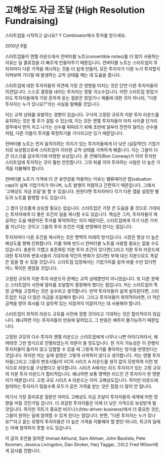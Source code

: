 # 고해상도 자금 조달 (High Resolution Fundraising)

스타트업을 시작하고 싶나요?
Y Combinator에서 투자를 받으세요.

2010년 9월

스타트업들이 엔젤 라운드에서 컨버터블 노트(convertible notes)를 더 많이 사용하는 이유는 딜 클로징을 더 빠르게 만들어주기 때문입니다. 컨버터블 노트는 스타트업이 투자자마다 다른 가격을 제시하는 것을 더 쉽게 만들어, 모든 투자자가 다른 누가 투자할지 지켜보며 기다릴 때 발생하는 교착 상태를 깨는 데 도움을 줍니다.

스타트업에 대한 투자자들의 의견에 가장 큰 영향을 미치는 것은 단연 다른 투자자들의 의견입니다. 스스로 결정을 내리는 투자자는 정말 극소수입니다. 어떤 스타트업 창업가라도 투자자들에게 가장 흔하게 듣는 질문은 창업가나 제품에 대한 것이 아니라, "다른 투자자는 누가 있나요?"라는 사실을 말해줄 것입니다.

이는 교착 상태를 유발하는 경향이 있습니다. 구식의 고정된 규모의 지분 투자 라운드를 유치하는 것은 몇 주가 걸릴 수 있는데, 이는 모든 엔젤 투자자들이 마치 사이클 단거리 경주에서 먼저 치고 나가는 선수를 뒤따르기 위해 초반에 일부러 천천히 달리는 선수들처럼, 다른 이들이 투자를 확정하기를 기다리고만 있기 때문입니다.

컨버터블 노트는 먼저 움직이려는 의지가 있는 투자자들에게 더 낮은 (실질적인) 기업가치로 보상함으로써 스타트업이 이러한 교착 상태를 극복하게 해줍니다. 이는 그들이 더 큰 리스크를 감수하기에 마땅한 보상입니다. 론 콘웨이(Ron Conway)가 이미 투자한 스타트업에 투자하는 것이 훨씬 안전합니다. 그의 뒤를 이어 투자하는 사람은 더 높은 가격을 지불해야 합니다.

컨버터블 노트가 가격에 더 큰 유연성을 허용하는 이유는 밸류에이션 캡(valuation cap)이 실제 기업가치가 아니며, 노트 발행이 저렴하고 간편하기 때문입니다. 그래서 '고해상도 자금 조달'을 할 수 있습니다. 원한다면 투자자마다 각기 다른 캡을 설정한 별도의 노트를 발행할 수도 있습니다.

그 캡이 단조롭게 상승할 필요는 없습니다. 스타트업은 가장 큰 도움을 줄 것으로 기대되는 투자자에게 더 좋은 조건의 딜을 제시할 수도 있습니다. 핵심은 그저, 투자자들이 제공하는 도움 때문이든 투자를 확약하려는 의지 때문이든, 스타트업에게 각기 다른 가치를 지닌다는 것이고 그들의 투자 조건은 이를 반영해야 한다는 점입니다.

투자자마다 다른 조건을 제시하는 것은 명백히 미래의 방식입니다. 시장은 항상 더 높은 해상도를 향해 진화합니다. 이를 위해 반드시 컨버터블 노트를 사용할 필요는 없을 수도 있습니다. 충분히 가볍고 표준화된 지분 투자 조건이 있다면(그리고 지분 투자 라운드에 대한 투자자와 변호사들의 기대치에 약간의 변화가 있다면) 부채 대신 지분으로도 똑같은 일을 할 수 있을 것입니다. 스타트업 입장에서는 기업가치를 쉽게 바꿀 수만 있다면 어느 쪽이든 괜찮을 것입니다.

고정된 규모의 지분 투자 라운드의 문제는 교착 상태뿐만이 아니었습니다. 또 다른 문제는 스타트업이 사전에 얼마를 조달할지 결정해야 했다는 점입니다. 저는 스타트업이 특정 금액을 고정하는 것은 실수라고 생각합니다. 만약 투자자들이 쉽게 설득된다면, 스타트업은 지금 더 많은 자금을 조달해야 합니다. 그리고 투자자들이 회의적이라면, 더 적은 금액을 받아 회사를 더 설득력 있는 지점까지 이끌어가는 데 사용해야 합니다.

스타트업이 최적의 라운드 규모를 사전에 정할 것이라고 기대하는 것은 합리적이지 않습니다. 왜냐하면 이는 투자자들의 반응에 달려있고, 그 반응은 예측이 불가능하기 때문입니다.

고정된 규모의 다수 투자자 엔젤 라운드는 스타트업에게 너무나 나쁜 아이디어라서, 왜 여태껏 그런 방식으로 진행되었는지 의문이 들 정도입니다. 한 가지 가능성은 이 관행이 투자자들이 들키지 않고 담합할 수 있을 때 그렇게 하기를 좋아하는 방식을 반영한다는 것입니다. 하지만 저는 실제 설명은 그렇게 사악하지 않다고 생각합니다. 저는 엔젤 투자자들(그리고 그들의 변호사들)이 VC의 시리즈 A 라운드를 생각 없이 모방하여 이런 방식으로 라운드를 구성했다고 생각합니다. 시리즈 A에서는 리드 투자자가 있는 고정 규모의 지분 투자 라운드가 합리적입니다. 왜냐하면 보통 명백한 리드인 큰 투자자가 한 명뿐이기 때문입니다. 고정 규모 시리즈 A 라운드는 이미 고해상도입니다. 하지만 라운드에 참여하는 투자자가 많을수록 모두가 같은 가격을 받는 것은 점점 더 말이 안 됩니다.

여기서 가장 흥미로운 질문은 아마도 고해상도 자금 조달이 투자자들의 세계에 어떤 영향을 미칠 것인가일 겁니다. 더 과감한 투자자들은 이제 더 낮은 가격으로 보상받게 될 것입니다. 하지만 히트가 중요한 비즈니스(hits-driven business)에서 더 중요한 것은, 그들이 원하는 딜에 참여할 수 있게 된다는 점입니다. 반면, "다른 투자자는 누가 있나요?"라고 묻는 유형의 투자자들은 더 높은 가격을 지불해야 할 뿐만 아니라, 최고의 딜에는 아예 참여하지 못할 수도 있습니다.

이 글의 초안을 읽어준 Immad Akhund, Sam Altman, John Bautista, Pete Koomen, Jessica Livingston, Dan Siroker, Harj Taggar, 그리고 Fred Wilson에게 감사를 전합니다.